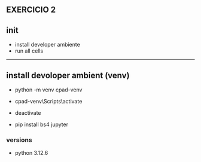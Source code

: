 ## EXERCICIO 2

## init
- install developer ambiente 
- run all cells


---

## install devoloper ambient (venv) 
- python -m venv cpad-venv
- cpad-venv\Scripts\activate
- deactivate 

- pip install bs4 jupyter

### versions
- python 3.12.6

